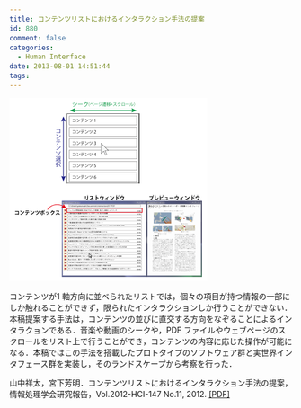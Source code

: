 ```yaml
---
title: コンテンツリストにおけるインタラクション手法の提案
id: 880
comment: false
categories:
  - Human Interface
date: 2013-08-01 14:51:44
tags:
---
```


[![ContentsList_HCI147](/wp-content/uploads/2015/05/ContentsList_HCI147.png)](/wp-content/uploads/2015/05/ContentsList_HCI147.png)

コンテンツが1 軸方向に並べられたリストでは，個々の項目が持つ情報の一部にしか触れることができず，限られたインタラクションしか行うことができない．本稿提案する手法は，コンテンツの並びに直交する方向をなぞることによるインタラクョンである．音楽や動画のシークや，PDF ファイルやウェブページのスクロールをリスト上で行うことができ，コンテンツの内容に応じた操作が可能になる．本稿ではこの手法を搭載したプロトタイプのソフトウェア群と実世界インタフェース群を実装し，そのランドスケープから考察を行った．

山中祥太，宮下芳明．コンテンツリストにおけるインタラクション手法の提案，情報処理学会研究報告，Vol.2012-HCI-147 No.11, 2012\. [[PDF]](/wp-content/uploads/2015/04/%E3%82%B3%E3%83%B3%E3%83%86%E3%83%B3%E3%83%84%E3%83%AA%E3%82%B9%E3%83%88%E3%81%AB%E3%81%8A%E3%81%91%E3%82%8B%E3%82%A4%E3%83%B3%E3%82%BF%E3%83%A9%E3%82%AF%E3%82%B7%E3%83%A7%E3%83%B3%E6%89%8B%E6%B3%95%E3%81%AE%E6%8F%90%E6%A1%88.pdf)
